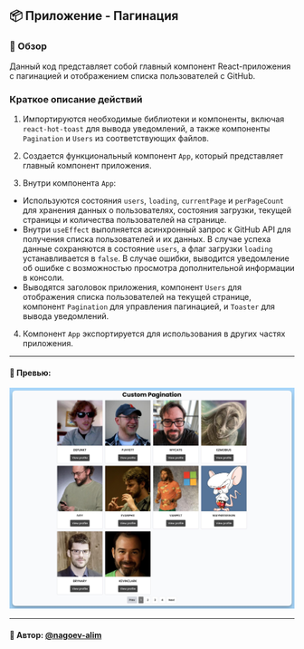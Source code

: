 ## 📦 Приложение - Пагинация
 
### 🚀 Обзор

Данный код представляет собой главный компонент React-приложения с пагинацией и отображением списка пользователей с GitHub.

### Краткое описание действий

1. Импортируются необходимые библиотеки и компоненты, включая `react-hot-toast` для вывода уведомлений, а также компоненты `Pagination` и `Users` из соответствующих файлов.

2. Создается функциональный компонент `App`, который представляет главный компонент приложения.

3. Внутри компонента `App`:
  - Используются состояния `users`, `loading`, `currentPage` и `perPageCount` для хранения данных о пользователях, состояния загрузки, текущей страницы и количества пользователей на странице.
  - Внутри `useEffect` выполняется асинхронный запрос к GitHub API для получения списка пользователей и их данных. В случае успеха данные сохраняются в состояние `users`, а флаг загрузки `loading` устанавливается в `false`. В случае ошибки, выводится уведомление об ошибке с возможностью просмотра дополнительной информации в консоли.
  - Выводятся заголовок приложения, компонент `Users` для отображения списка пользователей на текущей странице, компонент `Pagination` для управления пагинацией, и `Toaster` для вывода уведомлений.

4. Компонент `App` экспортируется для использования в других частях приложения.


---
#### 🌄 Превью:
![Превью](public/images/preview.jpg)


-----
#### 🙌 Автор: [@nagoev-alim](https://github.com/nagoev-alim)

